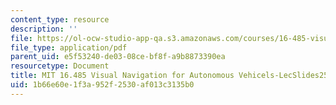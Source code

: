 ```yaml
---
content_type: resource
description: ''
file: https://ol-ocw-studio-app-qa.s3.amazonaws.com/courses/16-485-visual-navigation-for-autonomous-vehicles-vnav-fall-2020/1b66e60e1f3a952f2530af013c3135b0_MIT16_485F20_lec25.pdf
file_type: application/pdf
parent_uid: e5f53240-de03-08ce-bf8f-a9b8873390ea
resourcetype: Document
title: MIT 16.485 Visual Navigation for Autonomous Vehicels-LecSlides25
uid: 1b66e60e-1f3a-952f-2530-af013c3135b0
---
```

